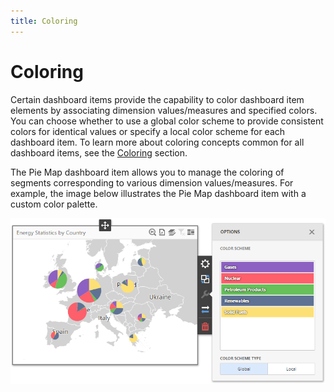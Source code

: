 ```yaml
---
title: Coloring
---
```

# Coloring
Certain dashboard items provide the capability to color dashboard item elements by associating dimension values/measures and specified colors. You can choose whether to use a global color scheme to provide consistent colors for identical values or specify a local color scheme for each dashboard item. To learn more about coloring concepts common for all dashboard items, see the [Coloring](../../../appearance-customization/coloring.md) section.

The Pie Map dashboard item allows you to manage the coloring of segments corresponding to various dimension values/measures. For example, the image below illustrates the Pie Map dashboard item with a custom color palette.

![wdd-pie-map-custom-palette](../../../../../images/img126758.png)
